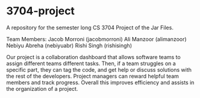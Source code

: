 # 3704-project
A repository for the semester long CS 3704 Project of the Jar Files.

Team Members:
Jacob Morroni (jacobmorroni)
Ali Manzoor (alimanzoor)
Nebiyu Abreha (nebiyuabr)
Rishi Singh (rishisingh)

Our project is a collaboration dashboard that allows software teams to assign different teams different tasks. Then, if a team struggles on a specific part, they can tag the code, and get help or discuss solutions with the rest of the developers. Project managers can reward helpful team members and track progress. Overall this improves efficiency and assists in the organization of a project.
